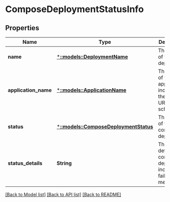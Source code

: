 # ComposeDeploymentStatusInfo

## Properties
Name | Type | Description | Notes
------------ | ------------- | ------------- | -------------
**name** | [***::models::DeploymentName**](DeploymentName.md) | The name of the deployment. | [optional] [default to null]
**application_name** | [***::models::ApplicationName**](ApplicationName.md) | The name of the application, including the &#39;fabric:&#39; URI scheme. | [optional] [default to null]
**status** | [***::models::ComposeDeploymentStatus**](ComposeDeploymentStatus.md) | The status of the compose deployment. | [optional] [default to null]
**status_details** | **String** | The status details of compose deployment including failure message. | [optional] [default to null]

[[Back to Model list]](../README.md#documentation-for-models) [[Back to API list]](../README.md#documentation-for-api-endpoints) [[Back to README]](../README.md)


